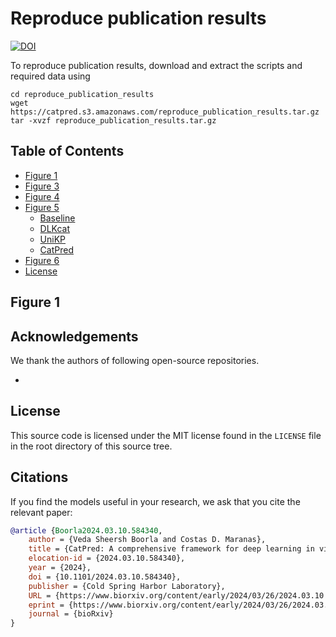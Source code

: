 # Reproduce publication results

[![DOI](https://img.shields.io/badge/DOI-10.1101/2024.03.10.584340-blue)](https://www.biorxiv.org/content/10.1101/2024.03.10.584340v2)

To reproduce publication results, download and extract the scripts and required data using
```
cd reproduce_publication_results
wget https://catpred.s3.amazonaws.com/reproduce_publication_results.tar.gz 
tar -xvzf reproduce_publication_results.tar.gz
```

## Table of Contents

- [Figure 1](#fig1)
- [Figure 3](#fig3)
- [Figure 4](#fig4)
- [Figure 5](#fig5)
  * [Baseline](#baseline)
  * [DLKcat](#dlkcat)
  * [UniKP](#unikp)
  * [CatPred](#catpred)
- [Figure 6](#fig6)
- [License](#license)

## Figure 1 <a name="fig1"></a>

## Acknowledgements <a name="acknw"></a>

We thank the authors of following open-source repositories. 

- 

## License <a name="license"></a>

This source code is licensed under the MIT license found in the `LICENSE` file
in the root directory of this source tree.

## Citations <a name="citations"></a>

If you find the models useful in your research, we ask that you cite the relevant paper:

```bibtex
@article {Boorla2024.03.10.584340,
	author = {Veda Sheersh Boorla and Costas D. Maranas},
	title = {CatPred: A comprehensive framework for deep learning in vitro enzyme kinetic parameters kcat, Km and Ki},
	elocation-id = {2024.03.10.584340},
	year = {2024},
	doi = {10.1101/2024.03.10.584340},
	publisher = {Cold Spring Harbor Laboratory},
	URL = {https://www.biorxiv.org/content/early/2024/03/26/2024.03.10.584340},
	eprint = {https://www.biorxiv.org/content/early/2024/03/26/2024.03.10.584340.full.pdf},
	journal = {bioRxiv}
}
```
